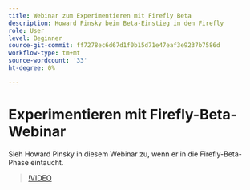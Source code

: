 ```yaml
---
title: Webinar zum Experimentieren mit Firefly Beta
description: Howard Pinsky beim Beta-Einstieg in den Firefly
role: User
level: Beginner
source-git-commit: ff7278ec6d67d1f0b15d71e47eaf3e9237b7586d
workflow-type: tm+mt
source-wordcount: '33'
ht-degree: 0%

---
```


# Experimentieren mit Firefly-Beta-Webinar

Sieh Howard Pinsky in diesem Webinar zu, wenn er in die Firefly-Beta-Phase eintaucht.

>[!VIDEO](https://video.tv.adobe.com/v/3420252?quality=12&learn=on&hidetitle=true)
